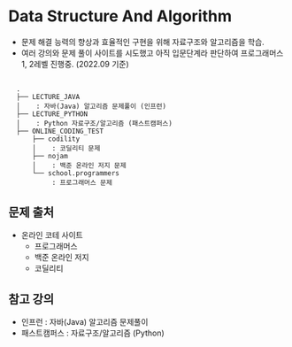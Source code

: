 # Data Structure And Algorithm  

- 문제 해결 능력의 향상과 효율적인 구현을 위해 자료구조와 알고리즘을 학습.
- 여러 강의와 문제 풀이 사이트를 시도했고 아직 입문단계라 판단하여 프로그래머스 1, 2레벨 진행중. (2022.09 기준)


## 

```
  .
  ├── LECTURE_JAVA
  │    : 자바(Java) 알고리즘 문제풀이 (인프런)
  ├── LECTURE_PYTHON
  │    : Python 자료구조/알고리즘 (패스트캠퍼스)
  ├── ONLINE_CODING_TEST
      ├── codility
      │    : 코딜리티 문제
      ├── nojam
      │    : 백준 온라인 저지 문제
      └── school.programmers
           : 프로그래머스 문제
```


## 문제 출처 

- 온라인 코테 사이트
  - 프로그래머스
  - 백준 온라인 저지
  - 코딜리티

## 참고 강의

- 인프런 : 자바(Java) 알고리즘 문제풀이
- 패스트캠퍼스 : 자료구조/알고리즘 (Python)